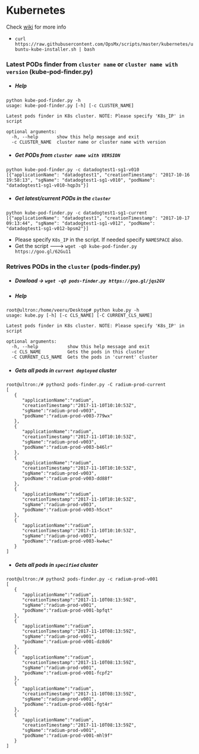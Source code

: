 # Kubernetes
Check [wiki](https://github.com/OpsMx/scripts/wiki/Kubernetes) for more info 

* `curl https://raw.githubusercontent.com/OpsMx/scripts/master/kubernetes/ubuntu-kube-installer.sh | bash`

### Latest PODs finder from `cluster name` or `cluster name with version` (kube-pod-finder.py)
  * ##### Help
  ```
  python kube-pod-finder.py -h
  usage: kube-pod-finder.py [-h] [-c CLUSTER_NAME]

  Latest pods finder in K8s cluster. NOTE: Please specify 'K8s_IP' in script

  optional arguments:
    -h, --help       show this help message and exit
    -c CLUSTER_NAME  cluster name or cluster name with version
  ```

  * ##### Get PODs from `cluster name with VERSION`
  ```
  python kube-pod-finder.py -c datadogtest1-sg1-v010
[{"applicationName": "datadogtest1", "creationTimestamp": "2017-10-16 19:58:13", "sgName": "datadogtest1-sg1-v010", "podName": "datadogtest1-sg1-v010-hqp3s"}]
  ```
  * ##### Get latest/current PODs in the `cluster`
  ```
 python kube-pod-finder.py -c datadogtest1-sg1-current
[{"applicationName": "datadogtest1", "creationTimestamp": "2017-10-17 09:13:44", "sgName": "datadogtest1-sg1-v012", "podName": "datadogtest1-sg1-v012-bpsm2"}]
  ```
  * Please specify `K8s_IP` in the script. If needed specify `NAMESPACE` also.
  * Get the script ---> `wget -qO kube-pod-finder.py https://goo.gl/62Gu11`

### Retrives PODs in the `cluster` (pods-finder.py)
* ##### Dowload -> `wget -qO pods-finder.py https://goo.gl/jqs2GV`
* ##### Help
```
root@ultron:/home/veeru/Desktop# python kube.py -h
usage: kube.py [-h] [-c CLS_NAME] [-C CURRENT_CLS_NAME]

Latest pods finder in K8s cluster. NOTE: Please specify 'K8s_IP' in script

optional arguments:
  -h, --help           show this help message and exit
  -c CLS_NAME          Gets the pods in this cluster
  -C CURRENT_CLS_NAME  Gets the pods in 'current' cluster
```
* ##### Gets all pods in `current deployed` cluster
```
root@ultron:/# python2 pods-finder.py -C radium-prod-current
[
   {
      "applicationName":"radium",
      "creationTimestamp":"2017-11-10T10:10:53Z",
      "sgName":"radium-prod-v003",
      "podName":"radium-prod-v003-779wx"
   },
   {
      "applicationName":"radium",
      "creationTimestamp":"2017-11-10T10:10:53Z",
      "sgName":"radium-prod-v003",
      "podName":"radium-prod-v003-b46lr"
   },
   {
      "applicationName":"radium",
      "creationTimestamp":"2017-11-10T10:10:53Z",
      "sgName":"radium-prod-v003",
      "podName":"radium-prod-v003-dd88f"
   },
   {
      "applicationName":"radium",
      "creationTimestamp":"2017-11-10T10:10:53Z",
      "sgName":"radium-prod-v003",
      "podName":"radium-prod-v003-h5cxt"
   },
   {
      "applicationName":"radium",
      "creationTimestamp":"2017-11-10T10:10:53Z",
      "sgName":"radium-prod-v003",
      "podName":"radium-prod-v003-kw4wc"
   }
]
```
* ##### Gets all pods in `specified` cluster
```
root@ultron:/# python2 pods-finder.py -c radium-prod-v001
[
   {
      "applicationName":"radium",
      "creationTimestamp":"2017-11-10T08:13:59Z",
      "sgName":"radium-prod-v001",
      "podName":"radium-prod-v001-bpfqt"
   },
   {
      "applicationName":"radium",
      "creationTimestamp":"2017-11-10T08:13:59Z",
      "sgName":"radium-prod-v001",
      "podName":"radium-prod-v001-dz8d6"
   },
   {
      "applicationName":"radium",
      "creationTimestamp":"2017-11-10T08:13:59Z",
      "sgName":"radium-prod-v001",
      "podName":"radium-prod-v001-fcpf2"
   },
   {
      "applicationName":"radium",
      "creationTimestamp":"2017-11-10T08:13:59Z",
      "sgName":"radium-prod-v001",
      "podName":"radium-prod-v001-fgt4r"
   },
   {
      "applicationName":"radium",
      "creationTimestamp":"2017-11-10T08:13:59Z",
      "sgName":"radium-prod-v001",
      "podName":"radium-prod-v001-mhl9f"
   }
]
```
